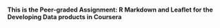 #### This is the Peer-graded Assignment: R Markdown and Leaflet for the Developing Data products in Coursera
